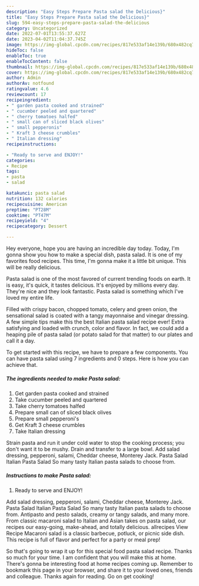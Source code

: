 ```yaml
---
description: "Easy Steps Prepare Pasta salad the Delicious}"
title: "Easy Steps Prepare Pasta salad the Delicious}"
slug: 594-easy-steps-prepare-pasta-salad-the-delicious
category: Uncategorized
date: 2022-07-01T13:55:37.627Z
date: 2023-04-02T11:04:37.745Z
image: https://img-global.cpcdn.com/recipes/817e533af14e139b/680x482cq70/pasta-salad-recipe-main-photo.jpg
hideToc: false
enableToc: true
enableTocContent: false
thumbnail: https://img-global.cpcdn.com/recipes/817e533af14e139b/680x482cq70/pasta-salad-recipe-main-photo.jpg
cover: https://img-global.cpcdn.com/recipes/817e533af14e139b/680x482cq70/pasta-salad-recipe-main-photo.jpg
author: Admin
authorAv: notfound
ratingvalue: 4.6
reviewcount: 17
recipeingredient:
- " garden pasta cooked and strained"
- " cucumber peeled and quartered"
- " cherry tomatoes halfed"
- " small can of sliced black olives"
- " small pepperonis"
- " Kraft 3 cheese crumbles"
- " Italian dressing"
recipeinstructions:

- "Ready to serve and ENJOY!"
categories:
- Recipe
tags:
- pasta
- salad

katakunci: pasta salad 
nutrition: 132 calories
recipecuisine: American
preptime: "PT28M"
cooktime: "PT47M"
recipeyield: "4"
recipecategory: Dessert

---
```



Hey everyone, hope you are having an incredible day today. Today, I'm gonna show you how to make a special dish, pasta salad. It is one of my favorites food recipes. This time, I'm gonna make it a little bit unique. This will be really delicious.

Pasta salad is one of the most favored of current trending foods on earth. It is easy, it's quick, it tastes delicious. It's enjoyed by millions every day. They're nice and they look fantastic. Pasta salad is something which I've loved my entire life.

Filled with crispy bacon, chopped tomato, celery and green onion, the sensational salad is coated with a tangy mayonnaise and vinegar dressing. A few simple tips make this the best Italian pasta salad recipe ever! Extra satisfying and loaded with crunch, color and flavor. In fact, we could add a heaping pile of pasta salad (or potato salad for that matter) to our plates and call it a day.


To get started with this recipe, we have to prepare a few components. You can have pasta salad using 7 ingredients and 0 steps. Here is how you can achieve that.

<!--inarticleads1-->

##### The ingredients needed to make Pasta salad:

1. Get  garden pasta cooked and strained
1. Take  cucumber peeled and quartered
1. Take  cherry tomatoes halfed
1. Prepare  small can of sliced black olives
1. Prepare  small pepperoni&#39;s
1. Get  Kraft 3 cheese crumbles
1. Take  Italian dressing


Strain pasta and run it under cold water to stop the cooking process; you don&#39;t want it to be mushy. Drain and transfer to a large bowl. Add salad dressing, pepperoni, salami, Cheddar cheese, Monterey Jack. Pasta Salad Italian Pasta Salad So many tasty Italian pasta salads to choose from. 

<!--inarticleads2-->

##### Instructions to make Pasta salad:


1. Ready to serve and ENJOY!

Add salad dressing, pepperoni, salami, Cheddar cheese, Monterey Jack. Pasta Salad Italian Pasta Salad So many tasty Italian pasta salads to choose from. Antipasto and pesto salads, creamy or tangy salads, and many more. From classic macaroni salad to Italian and Asian takes on pasta salad, our recipes our easy-going, make-ahead, and totally delicious. allrecipes View Recipe Macaroni salad is a classic barbecue, potluck, or picnic side dish. This recipe is full of flavor and perfect for a party or meal prep! 

So that's going to wrap it up for this special food pasta salad recipe. Thanks so much for your time. I am confident that you will make this at home. There's gonna be interesting food at home recipes coming up. Remember to bookmark this page in your browser, and share it to your loved ones, friends and colleague. Thanks again for reading. Go on get cooking!
